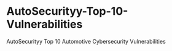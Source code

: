 # AutoSecurityy-Top-10-Vulnerabilities
AutoSecurityy Top 10 Automotive Cybersecurity Vulnerabilities
